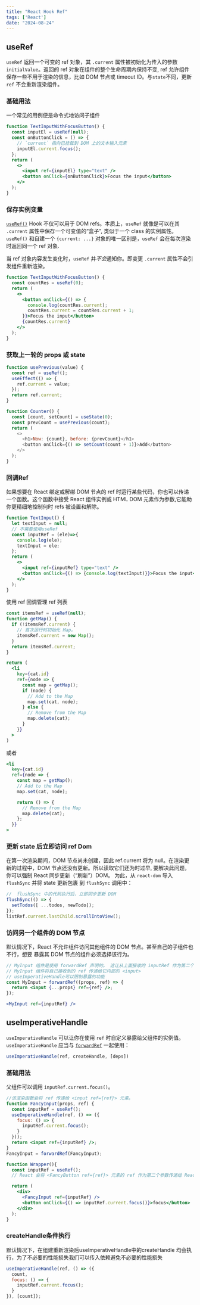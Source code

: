 ```yaml
---
title: "React Hook Ref"
tags: ['React']
date: "2024-08-24"
---
```


## useRef

`useRef` 返回一个可变的 ref 对象，其 `.current` 属性被初始化为传入的参数`initialValue`。返回的 ref 对象在组件的整个生命周期内保持不变, ref 允许组件 保存一些不用于渲染的信息，比如 DOM 节点或 timeout ID。与`state`不同，更新 `ref` 不会重新渲染组件。
### 基础用法

一个常见的用例便是命令式地访问子组件

```jsx
function TextInputWithFocusButton() {
  const inputEl = useRef(null);
  const onButtonClick = () => {
    // `current` 指向已挂载到 DOM 上的文本输入元素
    inputEl.current.focus();
  };
  return (
    <>
      <input ref={inputEl} type="text" />
      <button onClick={onButtonClick}>Focus the input</button>
    </>
  );
}
```

### 保存实例变量

[`useRef()`](https://react.docschina.org/docs/hooks-reference.html#useref) Hook 不仅可以用于 DOM refs。本质上，`useRef` 就像是可以在其 `.current` 属性中保存一个可变值的“盒子”, 类似于一个 class 的实例属性。`useRef()` 和自建一个 `{current: ...}` 对象的唯一区别是，`useRef` 会在每次渲染时返回同一个 ref 对象.

当 ref 对象内容发生变化时，`useRef` 并*不会*通知你。即变更 `.current` 属性不会引发组件重新渲染。

```jsx
function TextInputWithFocusButton() {
  const countRes = useRef(0);
  return (
    <>
      <button onClick={() => {
        console.log(countRes.current);
        countRes.current = countRes.current + 1;
      }}>Focus the input</button>
      {countRes.current}
    </>
  );
}
```

### 获取上一轮的 props 或 state

```js
function usePrevious(value) {
  const ref = useRef();
  useEffect(() => {
    ref.current = value;
  });
  return ref.current;
}

function Counter() {
  const [count, setCount] = useState(0);
  const prevCount = usePrevious(count);
  return (
    <>
      <h1>Now: {count}, before: {prevCount}</h1>
      <button onClick={() => setCount(count + 1)}>Add</button>
    </>
  );
}
```

### 回调Ref

如果想要在 React 绑定或解绑 DOM 节点的 ref 时运行某些代码，你也可以传递一个函数。这个函数中接受 React 组件实例或 HTML DOM 元素作为参数,它能助你更精细地控制何时 refs 被设置和解除。

```jsx
function TextInput() {
  let textInput = null;
  // 不需要使用useRef
  const inputRef = (ele)=>{
    console.log(ele);
    textInput = ele;
  };
  return (
    <>
      <input ref={inputRef} type="text" />
      <button onClick={() => {console.log(textInput)}}>Focus the input</button>
    </>
  );
}
```

使用 ref 回调管理 ref 列表 
```jsx
const itemsRef = useRef(null);
function getMap() {
  if (!itemsRef.current) {
    // 首次运行时初始化 Map。
    itemsRef.current = new Map();
  }
  return itemsRef.current;
}

return (
  <li
    key={cat.id}
    ref={node => {
      const map = getMap();
      if (node) {
        // Add to the Map
        map.set(cat, node);
      } else {
        // Remove from the Map
        map.delete(cat);
      }
    }}
  >
)
```

或者
```jsx
<li
  key={cat.id}
  ref={node => {
    const map = getMap();
    // Add to the Map
    map.set(cat, node);

    return () => {
      // Remove from the Map
      map.delete(cat);
    };
  }}
>
```

### 更新 state 后立即访问 ref Dom
在第一次渲染期间，DOM 节点尚未创建，因此 ref.current 将为 null。在渲染更新的过程中，DOM 节点还没有更新。所以读取它们还为时过早, 要解决此问题，你可以强制 React 同步更新（“刷新”）DOM。 为此，从 `react-dom` 导入 `flushSync` 并将 state 更新包裹 到 `flushSync` 调用中：

```jsx
//  flushSync 中的代码执行后，立即同步更新 DOM
flushSync(() => {
  setTodos([ ...todos, newTodo]);
});
listRef.current.lastChild.scrollIntoView();
```

### 访问另一个组件的 DOM 节点 
默认情况下，React 不允许组件访问其他组件的 DOM 节点。甚至自己的子组件也不行，想要 暴露其 DOM 节点的组件必须选择该行为。

```jsx
// MyInput 组件是使用 forwardRef 声明的。 这让从上面接收的 inputRef 作为第二个参数 ref 传入组件
// MyInput 组件将自己接收到的 ref 传递给它内部的 <input>
// useImperativeHandle可以限制暴露的功能
const MyInput = forwardRef((props, ref) => {
  return <input {...props} ref={ref} />;
});
```

```jsx
<MyInput ref={inputRef} />
```

## useImperativeHandle

`useImperativeHandle` 可以让你在使用 `ref` 时自定义暴露给父组件的实例值。`useImperativeHandle` 应当与 [`forwardRef`](https://react.docschina.org/reference/react/forwardRef) 一起使用：

```js
useImperativeHandle(ref, createHandle, [deps])
```

### 基础用法

父组件可以调用 `inputRef.current.focus()`。

```jsx
//该渲染函数会将 ref 传递给 <input ref={ref}> 元素。
function FancyInput(props, ref) {
  const inputRef = useRef();
  useImperativeHandle(ref, () => ({
    focus: () => {
      inputRef.current.focus();
    }
  }));
  return <input ref={inputRef} />;
}
FancyInput = forwardRef(FancyInput);

function Wrapper(){
  const inputRef = useRef();
  // React 会将 <FancyButton ref={ref}> 元素的 ref 作为第二个参数传递给 React.forwardRef 函数中的渲染函数。

  return (
    <div>
      <FancyInput ref={inputRef} />
      <button onClick={() => inputRef.current.focus()}>focus</button>
    </div>
  );
}
```

### createHandle条件执行

默认情况下，在组建重新渲染后useImperativeHandle中的createHandle 均会执行，为了不必要的性能损失我们可以传入依赖避免不必要的性能损失

```js
useImperativeHandle(ref, () => ({
  count,
  focus: () => {
    inputRef.current.focus();
  }
}), [count]);
```
